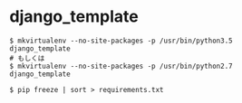 # django_template

``` shell
$ mkvirtualenv --no-site-packages -p /usr/bin/python3.5 django_template
# もしくは
$ mkvirtualenv --no-site-packages -p /usr/bin/python2.7 django_template
```

``` shell
$ pip freeze | sort > requirements.txt
```
